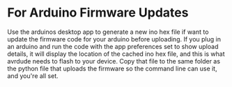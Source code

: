 # For Arduino Firmware Updates

Use the arduinos desktop app to generate a new ino hex file if want to update the firmware code for your arduino before uploading. If you plug in an arduino and run the code with the app preferences set to show upload details, it will display the location of the cached ino hex file, and this is what avrdude needs to flash to your device. Copy that file to the same folder as the python file that uploads the firmware so the command line can use it, and you're all set.
